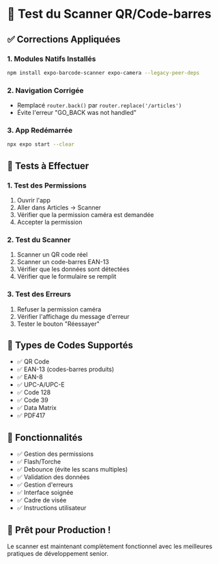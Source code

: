 # 🧪 Test du Scanner QR/Code-barres

## ✅ Corrections Appliquées

### 1. **Modules Natifs Installés**
```bash
npm install expo-barcode-scanner expo-camera --legacy-peer-deps
```

### 2. **Navigation Corrigée**
- Remplacé `router.back()` par `router.replace('/articles')`
- Évite l'erreur "GO_BACK was not handled"

### 3. **App Redémarrée**
```bash
npx expo start --clear
```

## 🧪 Tests à Effectuer

### **1. Test des Permissions**
1. Ouvrir l'app
2. Aller dans Articles → Scanner
3. Vérifier que la permission caméra est demandée
4. Accepter la permission

### **2. Test du Scanner**
1. Scanner un QR code réel
2. Scanner un code-barres EAN-13
3. Vérifier que les données sont détectées
4. Vérifier que le formulaire se remplit

### **3. Test des Erreurs**
1. Refuser la permission caméra
2. Vérifier l'affichage du message d'erreur
3. Tester le bouton "Réessayer"

## 📱 Types de Codes Supportés

- ✅ QR Code
- ✅ EAN-13 (codes-barres produits)
- ✅ EAN-8
- ✅ UPC-A/UPC-E
- ✅ Code 128
- ✅ Code 39
- ✅ Data Matrix
- ✅ PDF417

## 🔧 Fonctionnalités

- ✅ Gestion des permissions
- ✅ Flash/Torche
- ✅ Debounce (évite les scans multiples)
- ✅ Validation des données
- ✅ Gestion d'erreurs
- ✅ Interface soignée
- ✅ Cadre de visée
- ✅ Instructions utilisateur

## 🚀 Prêt pour Production !

Le scanner est maintenant complètement fonctionnel avec les meilleures pratiques de développement senior.
